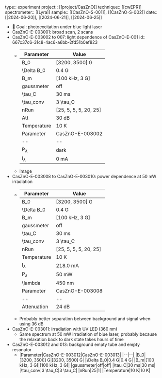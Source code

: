type:: experiment
project:: [[project/CasZnO]]
technique:: [[cwEPR]]
spectrometer:: [[Lyra]]
sample:: [[CasZnO-S-001]], [[CasZnO-S-002]]
date:: [[2024-06-20]], [[2024-06-21]], [[2024-06-25]]

- 🎯 Goal: photoexcitation under blue light laser
- CasZnO-E-003001: broad scan, 2 scans
- CasZnO-E-003002 to 007: light dependence of CasZnO-E-001
  id:: 667c37c6-31c8-4ac6-a6bb-2fd51b0ef823
	- |Parameter|Value|
	  |--|--|
	  |B_0|[3200, 3500] G|
	  |\Delta B_0|0.4 G|
	  |B_m|[100 kHz, 3 G]|
	  |gaussmeter|off|
	  |\tau_C|30 ms|
	  |\tau_conv|3 \tau_C|
	  |nRun|[25, 5, 5, 5, 20, 25]|
	  |Att|30 dB|
	  |Temperature|10 K|
	  |Parameter|CasZnO-E-003002|E-003003|E-003004|E-003005|E-003006|E-003007|
	  |--|--|--|--|--|--|--|
	  |P$_\lambda$|dark|1 mW|5 mW|10 mW|20 mW|50 mW|
	  |I$_\lambda$|0 mA|132.5 mA|142.2 mA|152.5 mA|173.0 mA|218.0 mA|
	- Image
- CasZnO-E-003008 to CasZnO-E-003010: power dependence at 50 mW irradiation
	- |Parameter|Value|
	  |--|--|
	  |B_0|[3200, 3500] G|
	  |\Delta B_0|0.4 G|
	  |B_m|[100 kHz, 3 G]|
	  |gaussmeter|off|
	  |\tau_C|30 ms|
	  |\tau_conv|3 \tau_C|
	  |nRun|[25, 5, 5, 5, 20, 25]|
	  |Temperature|10 K|
	  |I$_\lambda$|218.0 mA|
	  |P$_\lambda$|50 mW|
	  |\lambda|450 nm|
	  |Parameter|CasZnO-E-003008|E-003009|E-003010|
	  |--|--|--|--|--|--|--|
	  |Attenuation|24 dB|18 dB| 36 dB|
	- Probably better separation between background and signal when using 36 dB
- CasZnO-E-003011: irradiation with UV LED (360 nm)
	- Same spectrum at 50 mW irradiation of blue laser, probably because the relaxation back to dark state takes hours of time
- CasZnO-E-003012 and 013: background empty tube and empty resonator
	- |Parameter|CasZnO-E-003012|CasZnO-E-003013|
	  |--|--|
	  |B_0|[3200, 3500] G|[3200, 3500] G|
	  |\Delta B_0|0.4 G|0.4 G|
	  |B_m|[100 kHz, 3 G]|[100 kHz, 3 G]|
	  |gaussmeter|off|off|
	  |\tau_C|30 ms|30 ms|
	  |\tau_conv|3 \tau_C|3 \tau_C|
	  |nRun|25|1|
	  |Temperature|10 K|10 K|